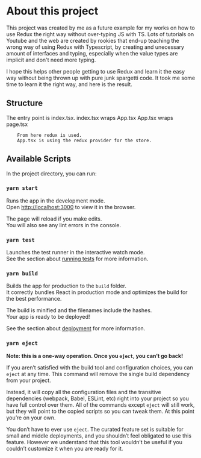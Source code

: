 # About this project

This project was created by me as a future example for my works on how to use Redux the right way without over-typing JS with TS.
Lots of tutorials on Youtube and the web are created by rookies that end-up teaching the wrong way of using Redux with Typescript, by creating and unecessary amount of interfaces and typing, especially when the value types are implicit and don't need more typing.

I hope this helps other people getting to use Redux and learn it the easy way without being thrown up with pure junk spargetti code.
It took me some time to learn it the right way, and here is the result.

## Structure

The entry point is index.tsx.
        index.tsx wraps App.tsx
        App.tsx wraps page.tsx

        From here redux is used. 
        App.tsx is using the redux provider for the store.
## Available Scripts

In the project directory, you can run:

### `yarn start`

Runs the app in the development mode.\
Open [http://localhost:3000](http://localhost:3000) to view it in the browser.

The page will reload if you make edits.\
You will also see any lint errors in the console.

### `yarn test`

Launches the test runner in the interactive watch mode.\
See the section about [running tests](https://facebook.github.io/create-react-app/docs/running-tests) for more information.

### `yarn build`

Builds the app for production to the `build` folder.\
It correctly bundles React in production mode and optimizes the build for the best performance.

The build is minified and the filenames include the hashes.\
Your app is ready to be deployed!

See the section about [deployment](https://facebook.github.io/create-react-app/docs/deployment) for more information.

### `yarn eject`

**Note: this is a one-way operation. Once you `eject`, you can’t go back!**

If you aren’t satisfied with the build tool and configuration choices, you can `eject` at any time. This command will remove the single build dependency from your project.

Instead, it will copy all the configuration files and the transitive dependencies (webpack, Babel, ESLint, etc) right into your project so you have full control over them. All of the commands except `eject` will still work, but they will point to the copied scripts so you can tweak them. At this point you’re on your own.

You don’t have to ever use `eject`. The curated feature set is suitable for small and middle deployments, and you shouldn’t feel obligated to use this feature. However we understand that this tool wouldn’t be useful if you couldn’t customize it when you are ready for it.